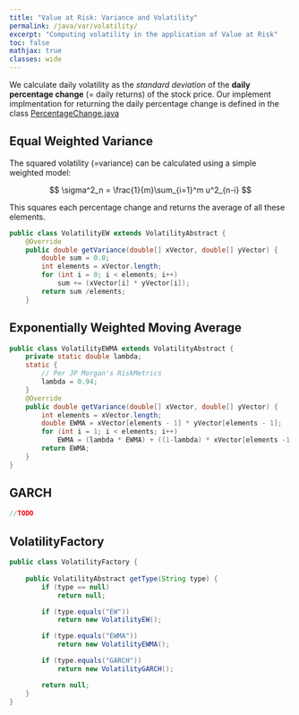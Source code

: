 ```yaml
---
title: "Value at Risk: Variance and Volatility"
permalink: /java/var/volatility/
excerpt: "Computing volatility in the application of Value at Risk"
toc: false
mathjax: true
classes: wide
---
```


We calculate daily volatility as the _standard deviation_ of the __daily percentage change__ (= daily returns) of the stock price.
Our implement implmentation for returning the daily percentage change is defined in the class [PercentageChange.java](https://adrian.ng/java/var/intro/#percentagechange)

## Equal Weighted Variance

The squared volatility (=variance) can be calculated using a simple weighted model:

$$
\sigma^2_n = \frac{1}{m}\sum_{i=1}^m u^2_{n-i}
$$

This squares each percentage change and returns the average of all these elements.

```java
public class VolatilityEW extends VolatilityAbstract {
    @Override
    public double getVariance(double[] xVector, double[] yVector) {
        double sum = 0.0;
        int elements = xVector.length;
        for (int i = 0; i < elements; i++)
            sum += (xVector[i] * yVector[i]);
        return sum /elements;
    }
```

## Exponentially Weighted Moving Average



```java
public class VolatilityEWMA extends VolatilityAbstract {
    private static double lambda;
    static {
        // Per JP Morgan's RiskMetrics 
        lambda = 0.94;
    }
    @Override
    public double getVariance(double[] xVector, double[] yVector) {
        int elements = xVector.length;
        double EWMA = xVector[elements - 1] * yVector[elements - 1];
        for (int i = 1; i < elements; i++)
            EWMA = (lambda * EWMA) + ((1-lambda) * xVector[elements -1 - i]* yVector[elements -1 - i]);
        return EWMA;
    }
}
```

## GARCH
```java
//TODO
```

## VolatilityFactory

```java
public class VolatilityFactory {
    
    public VolatilityAbstract getType(String type) {
        if (type == null)
            return null;

        if (type.equals("EW"))
            return new VolatilityEW();

        if (type.equals("EWMA"))
            return new VolatilityEWMA();

        if (type.equals("GARCH"))
            return new VolatilityGARCH();

        return null;
    }
}
```
